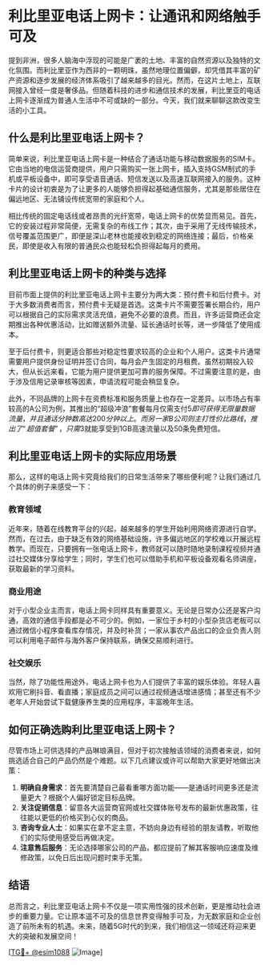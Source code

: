 # 利比里亚电话上网卡：让通讯和网络触手可及

提到非洲，很多人脑海中浮现的可能是广袤的土地、丰富的自然资源以及独特的文化氛围。而利比里亚作为西非的一颗明珠，虽然地理位置偏僻，却凭借其丰富的矿产资源和逐步发展的经济体系吸引了越来越多的目光。然而，在这片土地上，互联网接入曾经一度是奢侈品。但随着科技的进步和通信技术的发展，利比里亚的电话上网卡逐渐成为普通人生活中不可或缺的一部分。今天，我们就来聊聊这款改变生活的小工具。

## 什么是利比里亚电话上网卡？

简单来说，利比里亚电话上网卡是一种结合了通话功能与移动数据服务的SIM卡。它由当地的电信运营商提供，用户只需购买一张上网卡，插入支持GSM制式的手机或平板设备中，即可享受语音通话、短信发送以及高速互联网接入的服务。这种卡片的设计初衷是为了让更多的人能够负担得起基础通信服务，尤其是那些居住在偏远地区、无法铺设传统宽带的家庭和个人。

相比传统的固定电话线或者昂贵的光纤宽带，电话上网卡的优势显而易见。首先，它的安装过程非常简便，无需复杂的布线工作；其次，由于采用了无线传输技术，信号覆盖范围更广，即便是深山老林也能接收到稳定的网络连接；最后，价格亲民，即使是收入有限的普通民众也能轻松负担得起每月的费用。

## 利比里亚电话上网卡的种类与选择

目前市面上提供的利比里亚电话上网卡主要分为两大类：预付费卡和后付费卡。对于大多数消费者而言，预付费卡无疑是首选。这类卡片不需要签署长期合约，用户可以根据自己的实际需求灵活充值，避免不必要的浪费。而且，许多运营商还会定期推出各种优惠活动，比如赠送额外流量、延长通话时长等，进一步降低了使用成本。

至于后付费卡，则更适合那些对稳定性要求较高的企业和个人用户。这类卡片通常需要用户提供身份证明并签订合同，每月会产生固定的月租费。虽然初期投入较大，但从长远来看，它能为用户提供更加可靠的服务保障。不过需要注意的是，由于涉及信用记录审核等因素，申请流程可能会稍显复杂。

此外，不同品牌的上网卡在资费标准和服务质量上也存在一定差异。以市场占有率较高的A公司为例，其推出的“超级冲浪”套餐每月仅需支付$5即可获得无限量数据流量，并且通话分钟数高达200分钟以上。而另一家B公司则主打性价比路线，推出了“超值套餐”，只需$3就能享受到1GB高速流量以及50条免费短信。

## 利比里亚电话上网卡的实际应用场景

那么，这样的电话上网卡究竟给我们的日常生活带来了哪些便利呢？让我们通过几个具体的例子来感受一下：

### 教育领域

近年来，随着在线教育平台的兴起，越来越多的学生开始利用网络资源进行自学。然而，在过去，由于缺乏有效的网络基础设施，许多偏远地区的学校难以开展远程教学。而现在，只要拥有一张电话上网卡，教师就可以随时随地录制课程视频并通过社交媒体分享给学生；同时，学生们也可以借助手机和平板设备观看名师讲座，获取最新的学习资料。

### 商业用途

对于小型企业主而言，电话上网卡同样具有重要意义。无论是日常办公还是客户沟通，高效的通信手段都是必不可少的。例如，一家位于乡村的小型杂货店老板可以通过微信小程序查看库存情况，并及时补货；一家从事农产品出口的企业负责人则可以利用电子邮件与海外客户保持联系，确保交易顺利进行。

### 社交娱乐

当然，除了功能性用途外，电话上网卡也为人们提供了丰富的娱乐体验。年轻人喜欢用它刷抖音、看直播；家庭成员之间可以通过视频通话增进感情；甚至还有不少老年人开始尝试下载健康养生类的应用程序，丰富晚年生活。

## 如何正确选购利比里亚电话上网卡？

尽管市场上可供选择的产品琳琅满目，但对于初次接触该领域的消费者来说，如何挑选适合自己的产品仍然是个难题。以下几点建议或许可以帮助大家更好地做出决策：

1. **明确自身需求**：首先要清楚自己最看重哪方面功能——是通话时间更多还是流量更大？根据个人偏好锁定目标品牌。
2. **关注促销信息**：留意各大运营商官网或社交媒体账号发布的最新优惠政策，往往能以更低的价格买到心仪的商品。
3. **咨询专业人士**：如果实在拿不定主意，不妨向身边有经验的朋友请教，听取他们的实际使用感受后再做决定。
4. **注意售后服务**：无论选择哪家公司的产品，都应提前了解其客服响应速度及维修政策，以免日后出现问题时束手无策。

## 结语

总而言之，利比里亚电话上网卡不仅是一项实用性强的技术创新，更是推动社会进步的重要力量。它让原本遥不可及的信息世界变得触手可及，为无数家庭和企业创造了前所未有的机遇。未来，随着5G时代的到来，我们相信这一领域还将迎来更大的突破和发展空间！

[[TG💪+ @esim1088](https://t.me/s/esim1088) ![Image](https://i.postimg.cc/4NQfJmqS/Snipaste-2025-05-13-00-14-12.png)]